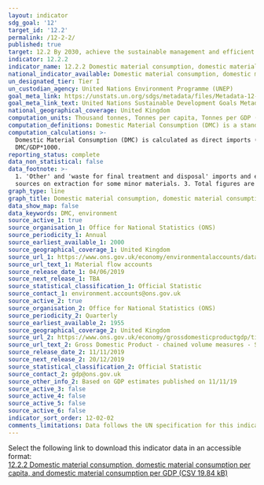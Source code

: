 ```yaml
---
layout: indicator
sdg_goal: '12'
target_id: '12.2'
permalink: /12-2-2/
published: true
target: 12.2 By 2030, achieve the sustainable management and efficient use of natural resources
indicator: 12.2.2
indicator_name: 12.2.2 Domestic material consumption, domestic material consumption per capita, and domestic material consumption per GDP
national_indicator_available: Domestic material consumption, domestic material consumption per capita, and domestic material consumption per GDP
un_designated_tier: Tier I
un_custodian_agency: United Nations Environment Programme (UNEP)
goal_meta_link: https://unstats.un.org/sdgs/metadata/files/Metadata-12-02-02.pdf
goal_meta_link_text: United Nations Sustainable Development Goals Metadata (PDF 783 KB)
national_geographical_coverage: United Kingdom
computation_units: Thousand tonnes, Tonnes per capita, Tonnes per GDP (£m)
computation_definitions: Domestic Material Consumption (DMC) is a standard material flow accounting (MFA) indicator and reports the apparent consumption of materials in a national economy.
computation_calculations: >-
  Domestic Material Consumption (DMC) is calculated as direct imports (IM) of material plus domestic extraction (DE) of materials minus direct exports (EX) of materials measured in metric tonnes. DMC per capita is calculated as DMC/UK population estimates*1000. DMC per GDP is calculated as
  DMC/GDP*1000.
reporting_status: complete
data_non_statistical: false
data_footnote: >-
  1. 'Other' and 'waste for final treatment and disposal' imports and exports have been allocated to categories within Domestic Material Consumption using a Eurostat method. 2. Total material input and consumption for 2016 onwards may be slight underestimates due to small missing data
  sources on extraction for some minor materials. 3. Total figures are based on raw data and therefore may not sum due to rounding.
graph_type: line
graph_title: Domestic material consumption, domestic material consumption per capita, and domestic material consumption per GDP
data_show_map: false
data_keywords: DMC, environment
source_active_1: true
source_organisation_1: Office for National Statistics (ONS)
source_periodicity_1: Annual
source_earliest_available_1: 2000
source_geographical_coverage_1: United Kingdom
source_url_1: https://www.ons.gov.uk/economy/environmentalaccounts/datasets/ukenvironmentalaccountsmaterialflowsaccountunitedkingdom
source_url_text_1: Material flow accounts
source_release_date_1: 04/06/2019
source_next_release_1: TBA
source_statistical_classification_1: Official Statistic 
source_contact_1: environment.accounts@ons.gov.uk
source_active_2: true
source_organisation_2: Office for National Statistics (ONS)
source_periodicity_2: Quarterly
source_earliest_available_2: 1955
source_geographical_coverage_2: United Kingdom
source_url_2: https://www.ons.gov.uk/economy/grossdomesticproductgdp/timeseries/abmi/pn2
source_url_text_2: Gross Domestic Product - chained volume measures - Seasonally adjusted £m
source_release_date_2: 11/11/2019
source_next_release_2: 20/12/2019
source_statistical_classification_2: Official Statistic 
source_contact_2: gdp@ons.gov.uk
source_other_info_2: Based on GDP estimates published on 11/11/19 
source_active_3: false
source_active_4: false
source_active_5: false
source_active_6: false
indicator_sort_order: 12-02-02
comments_limitations: Data follows the UN specification for this indicator. This indicator has been identified in collaboration with topic experts.
---
```

Select the following link to download this indicator data in an accessible format:<br>[12.2.2 Domestic material consumption, domestic material consumption per capita, and domestic material consumption per GDP (CSV 19.84 kB)](https://sustainabledevelopment-uk.github.io/sdg-data/data/12-2-2.csv)
